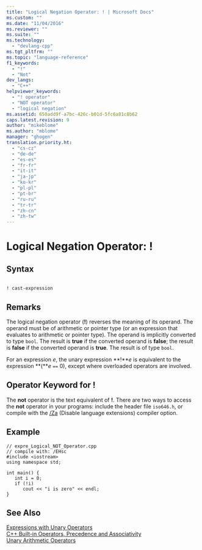 ```yaml
---
title: "Logical Negation Operator: ! | Microsoft Docs"
ms.custom: ""
ms.date: "11/04/2016"
ms.reviewer: ""
ms.suite: ""
ms.technology: 
  - "devlang-cpp"
ms.tgt_pltfrm: ""
ms.topic: "language-reference"
f1_keywords: 
  - "!"
  - "Not"
dev_langs: 
  - "C++"
helpviewer_keywords: 
  - "! operator"
  - "NOT operator"
  - "logical negation"
ms.assetid: 650add9f-a7bc-426c-b01d-5fc6a81c8b62
caps.latest.revision: 9
author: "mikeblome"
ms.author: "mblome"
manager: "ghogen"
translation.priority.ht: 
  - "cs-cz"
  - "de-de"
  - "es-es"
  - "fr-fr"
  - "it-it"
  - "ja-jp"
  - "ko-kr"
  - "pl-pl"
  - "pt-br"
  - "ru-ru"
  - "tr-tr"
  - "zh-cn"
  - "zh-tw"
---
```

# Logical Negation Operator: !
## Syntax  
  
```  
  
! cast-expression  
```  
  
## Remarks  
 The logical negation operator (**!**) reverses the meaning of its operand. The operand must be of arithmetic or pointer type (or an expression that evaluates to arithmetic or pointer type). The operand is implicitly converted to type `bool`. The result is **true** if the converted operand is **false**; the result is **false** if the converted operand is **true**. The result is of type `bool`.  
  
 For an expression *e*, the unary expression **!***e* is equivalent to the expression **(***e* `==` 0), except where overloaded operators are involved.  
  
## Operator Keyword for !  
 The **not** operator is the text equivalent of **!**. There are two ways to access the **not** operator in your programs: include the header file `iso646.h`, or compile with the [/Za](../build/reference/za-ze-disable-language-extensions.md) (Disable language extensions) compiler option.  
  
## Example  
  
```  
// expre_Logical_NOT_Operator.cpp  
// compile with: /EHsc  
#include <iostream>  
using namespace std;  
  
int main() {  
   int i = 0;  
   if (!i)  
      cout << "i is zero" << endl;  
}  
```  
  
## See Also  
 [Expressions with Unary Operators](../cpp/expressions-with-unary-operators.md)   
 [C++ Built-in Operators, Precedence and Associativity](../cpp/cpp-built-in-operators-precedence-and-associativity.md)   
 [Unary Arithmetic Operators](../c-language/unary-arithmetic-operators.md)